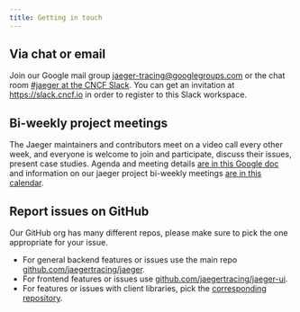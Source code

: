 ```yaml
---
title: Getting in touch
---
```


## Via chat or email

Join our Google mail group [jaeger-tracing@googlegroups.com](https://groups.google.com/forum/#!forum/jaeger-tracing) or the chat room [#jaeger at the CNCF Slack](https://cloud-native.slack.com/archives/CGG7NFUJ3). You can get an invitation at https://slack.cncf.io in order to register to this Slack workspace.

## Bi-weekly project meetings

The Jaeger maintainers and contributors meet on a video call every other week, and everyone is welcome to join and participate, discuss their issues, present case studies. Agenda and meeting details [are in this Google doc][bi-weekly-call]
and information on our jaeger project bi-weekly meetings [are in this calendar][jaeger-project-calendar].
## Report issues on GitHub

Our GitHub org has many different repos, please make sure to pick the one appropriate for your issue.

* For general backend features or issues use the main repo [github.com/jaegertracing/jaeger](https://github.com/jaegertracing/jaeger).
* For frontend features or issues use [github.com/jaegertracing/jaeger-ui](https://github.com/jaegertracing/jaeger-ui).
* For features or issues with client libraries, pick the [corresponding repository](/docs/latest/client-libraries/#supported-libraries).

[bi-weekly-call]: https://docs.google.com/document/d/1ZuBAwTJvQN7xkWVvEFXj5WU9_JmS5TPiNbxCJSvPqX0/
[jaeger-project-calendar]: https://calendar.google.com/calendar/u/0/embed?src=77a1bva4sn9cm822r8oa03l2j0@group.calendar.google.com